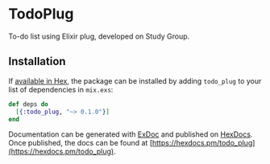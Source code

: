 # TodoPlug

To-do list using Elixir plug, developed on Study Group.

## Installation

If [available in Hex](https://hex.pm/docs/publish), the package can be installed
by adding `todo_plug` to your list of dependencies in `mix.exs`:

```elixir
def deps do
  [{:todo_plug, "~> 0.1.0"}]
end
```

Documentation can be generated with [ExDoc](https://github.com/elixir-lang/ex_doc)
and published on [HexDocs](https://hexdocs.pm). Once published, the docs can
be found at [https://hexdocs.pm/todo_plug](https://hexdocs.pm/todo_plug).

